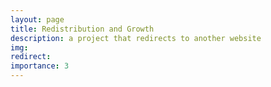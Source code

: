 ```yaml
---
layout: page
title: Redistribution and Growth
description: a project that redirects to another website
img:
redirect:
importance: 3
---
```


